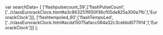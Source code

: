 var searchData= \[
\[\'flashpulsecount\_59\',\[\'flashPulseCount\',\[\'../classEurorackClock.html\#a3c863251f650f36cf05de825a300a7fb\',1,\'EurorackClock\'\]\]\],
\[\'flashtempoled\_60\',\[\'flashTempoLed\',\[\'../classEurorackClock.html\#acda15075afacc084a32c3cebbd077914\',1,\'EurorackClock\'\]\]\]
\];
